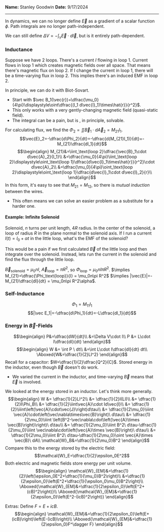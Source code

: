 **Name:** Stanley Goodwin
**Date:** 9/17/2024

---

In dynamics, we can no longer define $\vec E$ as a gradient of a scalar function $\phi$.
Path integrals are no longer path-independent.

We can still define $\Delta V=-\displaystyle\int_\gamma\vec{E}\cdot d\vec{l}$, but is it entirely path-dependent.
### Inductance
Suppose we have 2 loops. There's a current $I$ flowing in loop 1.
Current flows in loop 1 which creates magnetic fields over all space.
That means there's magnetic flux on loop 2.
If I change the current in loop 1, there will be a time-varying flux in loop 2.
This implies there's an induced EMF in loop 2.

In principle, we can do it with Biot-Sovart.
 - Start with $\vec B_1(\vec{r})=\dfrac{\mu_0}{4\pi}\displaystyle\oint\dfrac{(I_1 d\vec{l}_1)\times\hat{r}}{r^2}$.
 - This only works with a very gently-changing magnetic field (quasi-static field).
 - The integral can be a pain, but is , in principle, solvable.

For calculating flux, we find the $\Phi_2=\displaystyle\iint\vec{B}_1\cdot d\vec{A}_2=M_{21}I_1$.
$$\vec{E}_2=-\dfrac{d\Phi_2}{dt}=-\dfrac{d(M_{21}I_1)}{dt}=-M_{21}\dfrac{dI_1}{dt}$$
$$\begin{align}
M_{21}&=\iint_\text{loop 2}\dfrac{\vec{B}_1\cdot d\vec{A}_2}{I_1}\\
&=\dfrac{\mu_0}{4\pi}\iint_\text{loop 2}\displaystyle\oint_\text{loop 1}\dfrac{d\vec{l}_1\times\hat{r}}{r^2}\cdot d\vec{A}_2\\
&=\dfrac{\mu_0}{4\pi}\oint_\text{loop 2}\displaystyle\oint_\text{loop 1}\dfrac{d\vec{l}_1\cdot d\vec{l}_2}{r}\\
\end{align}$$
In this form, it's easy to see that $M_{21}=M_{12}$, so there is *mutual induction* between the wires.
 - This often means we can solve an easier problem as a substitute for a harder one.



#### Example: Infinite Solenoid
Solenoid, $n$ turns per unit length, $4R$ radius.
In the center of the solenoid, a loop of radius $R$ in the plane normal to the solenoid axis.
If I run a current $I(t)=I_0+\alpha t$ in the little loop, what's the EMF of the solenoid?

This would be a pain if we first calculated $\vec B$ of the little loop and then integrate over the solenoid.
Instead, lets run the current in the solenoid and find the flux through the little loop.

$\vec{B}_\text{solenoid}=\mu_0nI$, $\vec{A}_\text{loop}=\pi R^2$, so $\Phi_\text{loop}=\mu_0nI\pi R^2$.
$\implies M_{21}=\dfrac{\Phi_\text{loop}}{I} = \mu_0n\pi R^2$
$\implies |\vec{E}|=-M_{21}\dfrac{dI}{dt} = \mu_0n\pi R^2\alpha$.


### Self-Inductance
$$\Phi_1=M_{11}I_1$$
$$|\vec E_1|=-\dfrac{d\Phi_1}{dt}=-L\dfrac{dI_1}{dt}$$



### Energy in $\vec{B}$-Fields
$$\begin{align}
P&=\dfrac{dW}{dt}\\
&=\Delta V\cdot I\\
P &= L\cdot I\dfrac{dI}{dt}
\end{align}$$
$$\begin{align}
W &= \int P \ dt\\
&=\int L\cdot I\dfrac{dI}{dt} dt\\
\Aboxed{W&=\dfrac{1}{2}LI^2}
\end{align}$$
Recall for a capacitor: $W=\dfrac{1}{2}\dfrac{Q^2}{C}$.
Stored energy in the inductor, even though $\vec B$ doesn't do work.
 - We varied the current in the inductor, and time-varying $\vec{B}$ means that $\vec E$ is involved.

We looked at the energy stored in an inductor. Let's think more generally.
$$\begin{align}
W &= \dfrac{1}{2}LI^2\\
&= \dfrac{1}{2}I(LI)\\
&= \dfrac{1}{2}I\Phi_B\\
&= \dfrac{1}{2}\iint\vec{A}\cdot Id\vec{l}\\
&= \dfrac{1}{2}\iiint\left(\vec{A}\cdot\vec{J}\right)d\tau\\
&= \dfrac{1}{2\mu_0}\iiint \vec{A}\cdot\left(\vec\nabla\times\vec{B}\right)\ d\tau\\
&= \dfrac{1}{2\mu_0}\iiint \left(B^2-\vec\nabla\cdot\left(\vec{A}\times \vec{B}\right)\right)\ d\tau\\
&= \dfrac{1}{2\mu_0}\iiint B^2\ d\tau-\dfrac{1}{2\mu_0}\iiint \vec\nabla\cdot\left(\vec{A}\times \vec{B}\right)\ d\tau\\
&= \dfrac{1}{2\mu_0}\iiint B^2\ d\tau-\dfrac{1}{2\mu_0}\oint \vec{A}\times \vec{B}\ dA\\
\mathcal{W}_B&=\dfrac{1}{2\mu_0}B^2
\end{align}$$
Compare this to the energy stored by the electric field:
$$\mathcal{W}_E=\dfrac{1}{2}\epsilon_0E^2$$
Both electric and magnetic fields store energy per unit volume.
$$\begin{align}
\mathcal{W}_{EM}&=\dfrac{1}{2}\left(\epsilon_0E^2+\dfrac{1}{\mu_0}B^2\right)\\
&=\dfrac{1}{2\epsilon_0}\left(E^2+\dfrac{1}{\epsilon_0\mu_0}B^2\right)\\
\Aboxed{\mathcal{W}_{EM}&=\dfrac{1}{2\epsilon_0}\left(E^2+(cB)^2\right)}\\
\Aboxed{\mathcal{W}_{EM}&=\dfrac{1}{2\epsilon_0}\left(E^2-(icB)^2\right)}
\end{align}$$

Extras: Define $F=E+icB$.
$$\begin{align}
\mathcal{W}_{EM}&=\dfrac{1}{2\epsilon_0}\left(E+(icB)\right)\left(E-(icB)\right)\\
\Aboxed{\mathcal{W}_{EM}&=\dfrac{1}{2\epsilon_0}F^\dagger F}
\end{align}$$
